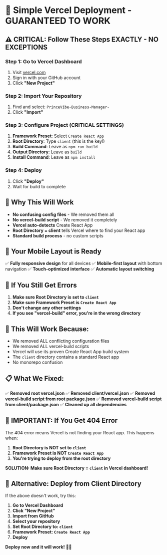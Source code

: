 # 🚀 Simple Vercel Deployment - GUARANTEED TO WORK

## ⚠️ **CRITICAL: Follow These Steps EXACTLY - NO EXCEPTIONS**

### **Step 1: Go to Vercel Dashboard**
1. Visit [vercel.com](https://vercel.com)
2. Sign in with your GitHub account
3. Click **"New Project"**

### **Step 2: Import Your Repository**
1. Find and select: `PrinceVibe-Business-Manager-`
2. Click **"Import"**

### **Step 3: Configure Project (CRITICAL SETTINGS)**
1. **Framework Preset**: Select `Create React App`
2. **Root Directory**: Type `client` (this is the key!)
3. **Build Command**: Leave as `npm run build`
4. **Output Directory**: Leave as `build`
5. **Install Command**: Leave as `npm install`

### **Step 4: Deploy**
1. Click **"Deploy"**
2. Wait for build to complete

## 🔑 **Why This Will Work**

- **No confusing config files** - We removed them all
- **No vercel-build script** - We removed it completely
- **Vercel auto-detects** Create React App
- **Root Directory = client** tells Vercel where to find your React app
- **Standard build process** - no custom scripts

## 📱 **Your Mobile Layout is Ready**

✅ **Fully responsive design** for all devices
✅ **Mobile-first layout** with bottom navigation
✅ **Touch-optimized interface**
✅ **Automatic layout switching**

## 🚨 **If You Still Get Errors**

1. **Make sure Root Directory is set to `client`**
2. **Make sure Framework Preset is `Create React App`**
3. **Don't change any other settings**
4. **If you see "vercel-build" error, you're in the wrong directory**

## 🎯 **This Will Work Because:**

- We removed ALL conflicting configuration files
- We removed ALL vercel-build scripts
- Vercel will use its proven Create React App build system
- The `client` directory contains a standard React app
- No monorepo confusion

## 📋 **What We Fixed:**

✅ **Removed root vercel.json**
✅ **Removed client/vercel.json**
✅ **Removed vercel-build script from root package.json**
✅ **Removed vercel-build script from client/package.json**
✅ **Cleaned up all dependencies**

## 🚨 **IMPORTANT: If You Get 404 Error**

The 404 error means Vercel is not finding your React app. This happens when:

1. **Root Directory is NOT set to `client`**
2. **Framework Preset is NOT `Create React App`**
3. **You're trying to deploy from the root directory**

**SOLUTION: Make sure Root Directory = `client` in Vercel dashboard!**

## 🔧 **Alternative: Deploy from Client Directory**

If the above doesn't work, try this:

1. **Go to Vercel Dashboard**
2. **Click "New Project"**
3. **Import from GitHub**
4. **Select your repository**
5. **Set Root Directory to: `client`**
6. **Framework Preset: `Create React App`**
7. **Deploy**

**Deploy now and it will work!** 🚀✨
